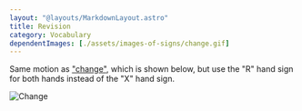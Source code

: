 ```yaml
---
layout: "@layouts/MarkdownLayout.astro"
title: Revision
category: Vocabulary
dependentImages: [./assets/images-of-signs/change.gif]
---
```


Same motion as ["change"](../change), which is shown below,
but use the "R" hand sign for both hands instead of the "X" hand sign.

![Change](@signs/change.gif)
